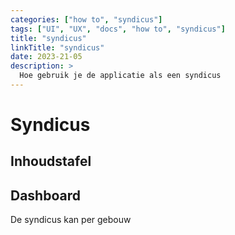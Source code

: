 ```yaml
---
categories: ["how to", "syndicus"]
tags: ["UI", "UX", "docs", "how to", "syndicus"]
title: "syndicus"
linkTitle: "syndicus"
date: 2023-21-05
description: >
  Hoe gebruik je de applicatie als een syndicus
---
```


# Syndicus

## Inhoudstafel

## Dashboard

De syndicus kan per gebouw 
